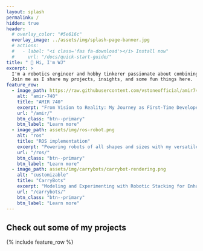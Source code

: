 ```yaml
---
layout: splash
permalink: /
hidden: true
header:
  # overlay_color: "#5e616c"
  overlay_image: ../assets/img/splash-page-banner.jpg
  # actions:
  #   - label: "<i class='fas fa-download'></i> Install now"
  #     url: "/docs/quick-start-guide/"
title: " 👋 Hi, I'm WJ"
excerpt: >
  I'm a robotics engineer and hobby tinkerer passionate about combining technology and creativity.<br> 
  Join me as I share my projects, insights, and some fun things here.
feature_row:
  - image_path: https://raw.githubusercontent.com/vstoneofficial/amir740_ros/master/images/amir-1.png
    alt: "amir-740"
    title: "AMIR 740"
    excerpt: "From Vision to Reality: My Journey as First-Time Developer & Project Manager"
    url: "/amir/"
    btn_class: "btn--primary"
    btn_label: "Learn more"
  - image_path: assets/img/ros-robot.png
    alt: "ros"
    title: "ROS implementation"
    excerpt: "Powering robots of all shapes and sizes with my versatile ROS toolkit."
    url: "/ros/"
    btn_class: "btn--primary"
    btn_label: "Learn more"
  - image_path: assets/img/carrybots/carrybot-rendering.png
    alt: "customizable"
    title: "CarryBots"
    excerpt: "Modeling and Experimenting with Robotic Stacking for Enhanced Transport Capabilities"
    url: "/carrybots/"
    btn_class: "btn--primary"
    btn_label: "Learn more"
---
```


## Check out some of my projects

{% include feature_row %}

<!-- ## Latest Articles

{% if paginator %}
  {% assign posts = paginator.posts %}
{% else %}
  {% assign posts = site.posts %}
{% endif %}

{% assign entries_layout = page.entries_layout | default: 'list' %}
<div class="entries-{{ entries_layout }}">
  {% for post in posts %}
    {% include archive-single.html type=entries_layout %}
  {% endfor %}
</div>

{% include paginator.html %} -->
